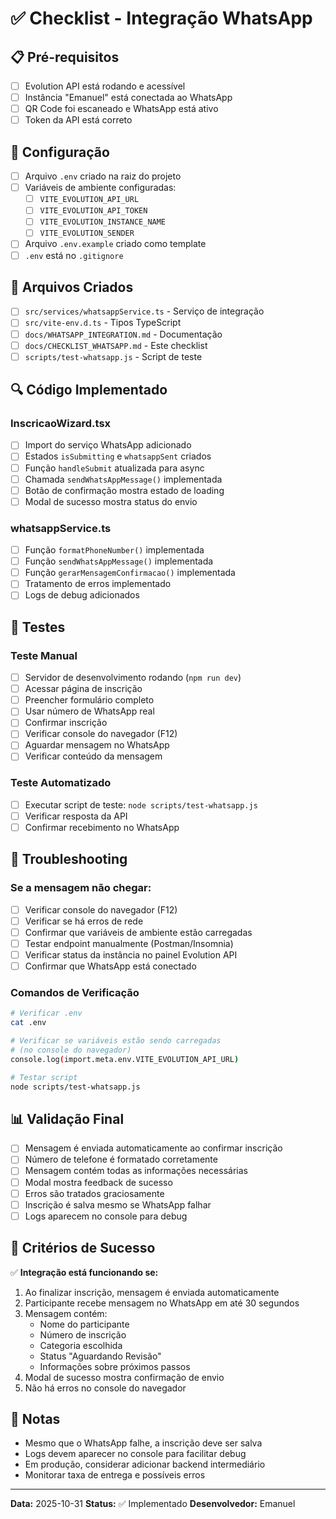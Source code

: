 # ✅ Checklist - Integração WhatsApp

## 📋 Pré-requisitos

- [ ] Evolution API está rodando e acessível
- [ ] Instância "Emanuel" está conectada ao WhatsApp
- [ ] QR Code foi escaneado e WhatsApp está ativo
- [ ] Token da API está correto

## 🔧 Configuração

- [ ] Arquivo `.env` criado na raiz do projeto
- [ ] Variáveis de ambiente configuradas:
  - [ ] `VITE_EVOLUTION_API_URL`
  - [ ] `VITE_EVOLUTION_API_TOKEN`
  - [ ] `VITE_EVOLUTION_INSTANCE_NAME`
  - [ ] `VITE_EVOLUTION_SENDER`
- [ ] Arquivo `.env.example` criado como template
- [ ] `.env` está no `.gitignore`

## 📁 Arquivos Criados

- [ ] `src/services/whatsappService.ts` - Serviço de integração
- [ ] `src/vite-env.d.ts` - Tipos TypeScript
- [ ] `docs/WHATSAPP_INTEGRATION.md` - Documentação
- [ ] `docs/CHECKLIST_WHATSAPP.md` - Este checklist
- [ ] `scripts/test-whatsapp.js` - Script de teste

## 🔍 Código Implementado

### InscricaoWizard.tsx

- [ ] Import do serviço WhatsApp adicionado
- [ ] Estados `isSubmitting` e `whatsappSent` criados
- [ ] Função `handleSubmit` atualizada para async
- [ ] Chamada `sendWhatsAppMessage()` implementada
- [ ] Botão de confirmação mostra estado de loading
- [ ] Modal de sucesso mostra status do envio

### whatsappService.ts

- [ ] Função `formatPhoneNumber()` implementada
- [ ] Função `sendWhatsAppMessage()` implementada
- [ ] Função `gerarMensagemConfirmacao()` implementada
- [ ] Tratamento de erros implementado
- [ ] Logs de debug adicionados

## 🧪 Testes

### Teste Manual

- [ ] Servidor de desenvolvimento rodando (`npm run dev`)
- [ ] Acessar página de inscrição
- [ ] Preencher formulário completo
- [ ] Usar número de WhatsApp real
- [ ] Confirmar inscrição
- [ ] Verificar console do navegador (F12)
- [ ] Aguardar mensagem no WhatsApp
- [ ] Verificar conteúdo da mensagem

### Teste Automatizado

- [ ] Executar script de teste: `node scripts/test-whatsapp.js`
- [ ] Verificar resposta da API
- [ ] Confirmar recebimento no WhatsApp

## 🐛 Troubleshooting

### Se a mensagem não chegar:

- [ ] Verificar console do navegador (F12)
- [ ] Verificar se há erros de rede
- [ ] Confirmar que variáveis de ambiente estão carregadas
- [ ] Testar endpoint manualmente (Postman/Insomnia)
- [ ] Verificar status da instância no painel Evolution API
- [ ] Confirmar que WhatsApp está conectado

### Comandos de Verificação

```bash
# Verificar .env
cat .env

# Verificar se variáveis estão sendo carregadas
# (no console do navegador)
console.log(import.meta.env.VITE_EVOLUTION_API_URL)

# Testar script
node scripts/test-whatsapp.js
```

## 📊 Validação Final

- [ ] Mensagem é enviada automaticamente ao confirmar inscrição
- [ ] Número de telefone é formatado corretamente
- [ ] Mensagem contém todas as informações necessárias
- [ ] Modal mostra feedback de sucesso
- [ ] Erros são tratados graciosamente
- [ ] Inscrição é salva mesmo se WhatsApp falhar
- [ ] Logs aparecem no console para debug

## 🎯 Critérios de Sucesso

✅ **Integração está funcionando se:**

1. Ao finalizar inscrição, mensagem é enviada automaticamente
2. Participante recebe mensagem no WhatsApp em até 30 segundos
3. Mensagem contém:
   - Nome do participante
   - Número de inscrição
   - Categoria escolhida
   - Status "Aguardando Revisão"
   - Informações sobre próximos passos
4. Modal de sucesso mostra confirmação de envio
5. Não há erros no console do navegador

## 📝 Notas

- Mesmo que o WhatsApp falhe, a inscrição deve ser salva
- Logs devem aparecer no console para facilitar debug
- Em produção, considerar adicionar backend intermediário
- Monitorar taxa de entrega e possíveis erros

---

**Data:** 2025-10-31
**Status:** ✅ Implementado
**Desenvolvedor:** Emanuel

